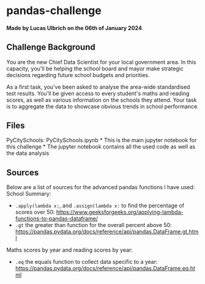 # pandas-challenge
#### Made by Lucas Ulbrich on the 06th of January 2024

## Challenge Background

You are the new Chief Data Scientist for your local government area. In this capacity, you'll be helping the school board and mayor make strategic decisions regarding future school budgets and priorities.

As a first task, you've been asked to analyse the area-wide standardised test results. You'll be given access to every student's maths and reading scores, as well as various information on the schools they attend. Your task is to aggregate the data to showcase obvious trends in school performance.

## Files
PyCitySchools:
    PyCitySchools.ipynb
    * This is the main jupyter notebook for this challenge
    * The jupyter notebook contains all the used code as well as the data analysis
## Sources

Below are a list of sources for the advanced pandas functions I have used:
School Summary:

* `.apply(lambda x:`, and `.assign(lambda x:` to find the percentage of scores over 50: https://www.geeksforgeeks.org/applying-lambda-functions-to-pandas-dataframe/
* `.gt` the greater than function for the overall percent above 50: https://pandas.pydata.org/docs/reference/api/pandas.DataFrame.gt.html

Maths scores by year and reading scores by year:

* `.eq` the equals function to collect data specific to a year: https://pandas.pydata.org/docs/reference/api/pandas.DataFrame.eq.html